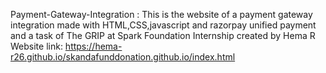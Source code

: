 Payment-Gateway-Integration :
This is the website of a payment gateway integration made with HTML,CSS,javascript and razorpay unified payment and a task of The GRIP at Spark Foundation Internship created by Hema R
Website link: https://hema-r26.github.io/skandafunddonation.github.io/index.html
